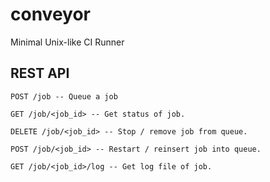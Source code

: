 # conveyor
Minimal Unix-like CI Runner

## REST API

```
POST /job -- Queue a job
```

```
GET /job/<job_id> -- Get status of job.
```

```
DELETE /job/<job_id> -- Stop / remove job from queue.
```

```
POST /job/<job_id> -- Restart / reinsert job into queue.
```

```
GET /job/<job_id>/log -- Get log file of job.
```